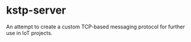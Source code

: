 # kstp-server

An attempt to create a custom TCP-based messaging protocol for further use in IoT projects.
